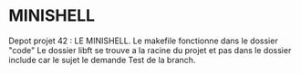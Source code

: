 # MINISHELL 
Depot projet 42 : LE MINISHELL.
Le makefile fonctionne dans le dossier "code"
Le dossier libft se trouve a la racine du projet et pas dans le dossier include car le sujet le demande
Test de la branch.